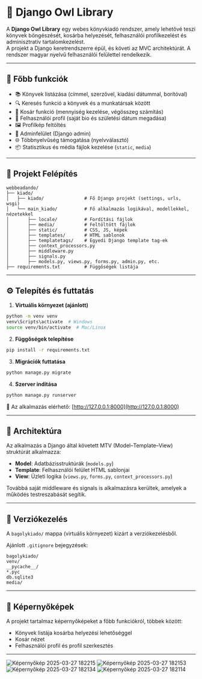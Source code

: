 # 🦉 Django Owl Library

A **Django Owl Library** egy webes könyvkiadó rendszer, amely lehetővé teszi könyvek böngészését, kosárba helyezését, felhasználói profilkezelést és adminisztratív tartalomkezelést.  
A projekt a Django keretrendszerre épül, és követi az MVC architektúrát. A rendszer magyar nyelvű felhasználói felülettel rendelkezik.

---

## 🎯 Főbb funkciók

- 📚 Könyvek listázása (címmel, szerzővel, kiadási dátummal, borítóval)
- 🔍 Keresés funkció a könyvek és a munkatársak között
- 🛒 Kosár funkció (mennyiség kezelése, végösszeg számítás)
- 👤 Felhasználói profil (saját bio és születési dátum megadása)
- 🖼️ Profilkép feltöltés
- 🧾 Adminfelület (Django admin)
- 🌐 Többnyelvűség támogatása (nyelvválasztó)
- 📦 Statisztikus és média fájlok kezelése (`static`, `media`)

---

## 📁 Projekt Felépítés

```
webbeadando/
├── kiado/
│   ├── kiado/               # Fő Django projekt (settings, urls, wsgi)
│   └── main_kiado/          # Fő alkalmazás logikával, modellekkel, nézetekkel
│       ├── locale/          # Fordítási fájlok
│       ├── media/           # Feltöltött fájlok
│       ├── static/          # CSS, JS, képek
│       ├── templates/       # HTML sablonok
│       ├── templatetags/    # Egyedi Django template tag-ek
│       ├── context_processors.py
│       ├── middleware.py
│       ├── signals.py
│       ├── models.py, views.py, forms.py, admin.py, etc.
├── requirements.txt         # Függőségek listája
```

---

## ⚙️ Telepítés és futtatás

1. **Virtuális környezet (ajánlott)**

```bash
python -m venv venv
venv\Scripts\activate  # Windows
source venv/bin/activate  # Mac/Linux
```

2. **Függőségek telepítése**

```bash
pip install -r requirements.txt
```

3. **Migrációk futtatása**

```bash
python manage.py migrate
```

4. **Szerver indítása**

```bash
python manage.py runserver
```

📍 Az alkalmazás elérhető: [http://127.0.0.1:8000](http://127.0.0.1:8000)

---

## 🧠 Architektúra

Az alkalmazás a Django által követett MTV (Model–Template–View) struktúrát alkalmazza:

- **Model**: Adatbázisstruktúrák (`models.py`)
- **Template**: Felhasználói felület HTML sablonjai
- **View**: Üzleti logika (`views.py`, `forms.py`, `context_processors.py`)

Továbbá saját middleware és signals is alkalmazásra kerültek, amelyek a működés testreszabását segítik.

---

## 🧼 Verziókezelés

A `bagolykiado/` mappa (virtuális környezet) kizárt a verziókezelésből.

Ajánlott `.gitignore` bejegyzések:

```
bagolykiado/
venv/
__pycache__/
*.pyc
db.sqlite3
media/
```

---

## 👀 Képernyőképek

A projekt tartalmaz képernyőképeket a főbb funkciókról, többek között:
- Könyvek listája kosárba helyezési lehetőséggel
- Kosár nézet
- Felhasználói profil és profil szerkesztés

---
![Képernyőkép 2025-03-27 182215](https://github.com/user-attachments/assets/d86ff4d3-acb6-4a31-8052-166728c530fe)
![Képernyőkép 2025-03-27 182153](https://github.com/user-attachments/assets/5ca173f5-605f-4c60-a3db-c16ba97988cc)
![Képernyőkép 2025-03-27 182134](https://github.com/user-attachments/assets/b6e1ca11-fe7e-4251-9aed-cc6186e8a4d4)
![Képernyőkép 2025-03-27 182114](https://github.com/user-attachments/assets/f74a4fdb-b1fc-4fd9-96a7-f70490760611)
